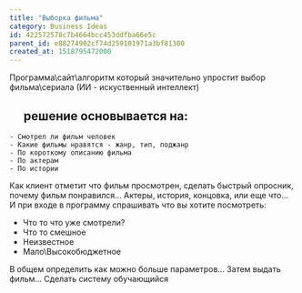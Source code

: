 ```yaml
---
title: "Выборка фильма"
category: Business Ideas
id: 422572578c7b4664bcc453ddfba66e5c
parent_id: e88274902cf74d259101971a3bf81300
created_at: 1518795472000
---
```


Программа\сайт\алгоритм который значительно упростит выбор фильма\сериала (ИИ - искуственный интеллект)

     решение основывается на:
-

    - Смотрел ли фильм человек
    - Какие фильмы нравятся - жанр, тип, поджанр
    - По короткому описанию фильма
    - По актерам
    - По истории

Как клиент отметит что фильм просмотрен, сделать быстрый опросник, почему фильм понравился... Актеры, история, концовка, или еще что... И при входе в программу спрашивать что вы хотите посмотреть:

- Что то что уже смотрели?
- Что то смешное
- Неизвестное
- Мало\Высокобюджетное

В общем определить как можно больше параметров... Затем выдать фильм... Сделать систему обучающийся
                